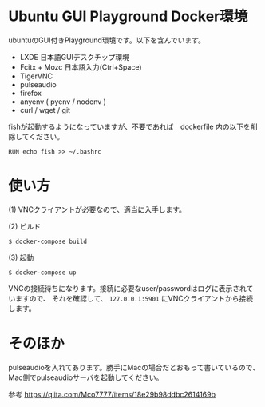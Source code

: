 # Ubuntu GUI Playground Docker環境

ubuntuのGUI付きPlayground環境です。以下を含んでいます。

* LXDE 日本語GUIデスクチップ環境
* Fcitx + Mozc 日本語入力(Ctrl+Space)
* TigerVNC
* pulseaudio
* firefox
* anyenv ( pyenv / nodenv )
* curl / wget / git

fishが起動するようになっていますが、不要であれば　dockerfile 内の以下を削除してください。

```
RUN echo fish >> ~/.bashrc
```


# 使い方

(1) VNCクライアントが必要なので、適当に入手します。

(2) ビルド
```
$ docker-compose build
```

(3) 起動
```
$ docker-compose up
```
VNCの接続待ちになります。接続に必要なuser/passwordはログに表示されていますので、
それを確認して、 `127.0.0.1:5901` にVNCクライアントから接続します。


# そのほか

pulseaudioを入れてあります。勝手にMacの場合だとおもって書いているので、Mac側でpulseaudioサーバを起動してください。

参考
https://qiita.com/Mco7777/items/18e29b98ddbc2614169b



